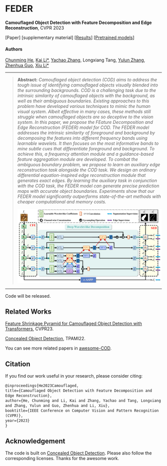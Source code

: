 # FEDER
**Camouflaged Object Detection with Feature Decomposition and Edge Reconstruction**,  CVPR 2023

[Paper] [supplementary material] [[Results](https://drive.google.com/drive/folders/1Pho42bHiBhVR0l9KzdOFQgqLzr8mSv9e?usp=sharing)] [[Pretrained models](https://drive.google.com/file/d/1MONpM9auqGlRoyaOKUe6wJgLZ-E6A4Dc/view?usp=sharing)]

#### Authors
[Chunming He](https://chunminghe.github.io/), [Kai Li*](http://kailigo.github.io/), [Yachao Zhang](https://yachao-zhang.github.io/), Longxiang Tang, [Yulun Zhang](https://yulunzhang.com/), [Zhenhua Guo](https://scholar.google.com/citations?user=dbR6bD0AAAAJ&hl=en), [Xiu Li*](https://scholar.google.com/citations?user=Xrh1OIUAAAAJ&hl=en)

---
> **Abstract:** *Camouflaged object detection (COD) aims to address the tough issue of identifying camouflaged objects visually blended into the surrounding backgrounds. COD is a challenging task due to the intrinsic similarity of camouflaged objects with the background, as well as their ambiguous boundaries. Existing approaches to this problem have developed various techniques to mimic the human visual system. Albeit effective in many cases, these methods still struggle when camouflaged objects are so deceptive to the vision system. In this paper, we propose the FEature Decomposition and Edge Reconstruction (FEDER) model for COD. The FEDER model addresses the intrinsic similarity of foreground and background by decomposing the features into different frequency bands using learnable wavelets. It then focuses on the most informative bands to mine subtle cues that differentiate foreground and background. To achieve this, a frequency attention module and a guidance-based feature aggregation module are developed. To combat the ambiguous boundary problem, we propose to learn an auxiliary edge reconstruction task alongside the COD task. We design an ordinary differential equation-inspired edge reconstruction module that generates exact edges. By learning the auxiliary task in conjunction with the COD task, the FEDER model can generate precise prediction maps with accurate object boundaries. Experiments show that our FEDER model significantly outperforms state-of-the-art methods with cheaper computational and memory costs.*
>
> <p align="center">
> <img width="800" src="Framework.png">
> </p>
---
Code will be released.

## Related Works
[Feature Shrinkage Pyramid for Camouflaged Object Detection with Transformers](https://github.com/ZhouHuang23/FSPNet), CVPR23.

[Concealed Object Detection](https://github.com/GewelsJI/SINet-V2), TPAMI22.

You can see more related papers in [awesome-COD](https://github.com/visionxiang/awesome-camouflaged-object-detection).
## Citation
If you find our work useful in your research, please consider citing:
```
@inproceedings{He2023Camouflaged,
title={Camouflaged Object Detection with Feature Decomposition and Edge Reconstruction},
author={He, Chunming and Li, Kai and Zhang, Yachao and Tang, Longxiang and Zhang, Yulun and Guo, Zhenhua and Li, Xiu},
booktitle={IEEE Conference on Computer Vision and Pattern Recognition (CVPR)},
year={2023}
}
```
## Acknowledgement
The code is built on [Concealed Object Detection](https://github.com/GewelsJI/SINet-V2). Please also follow the corresponding licenses. Thanks for the awesome work.
